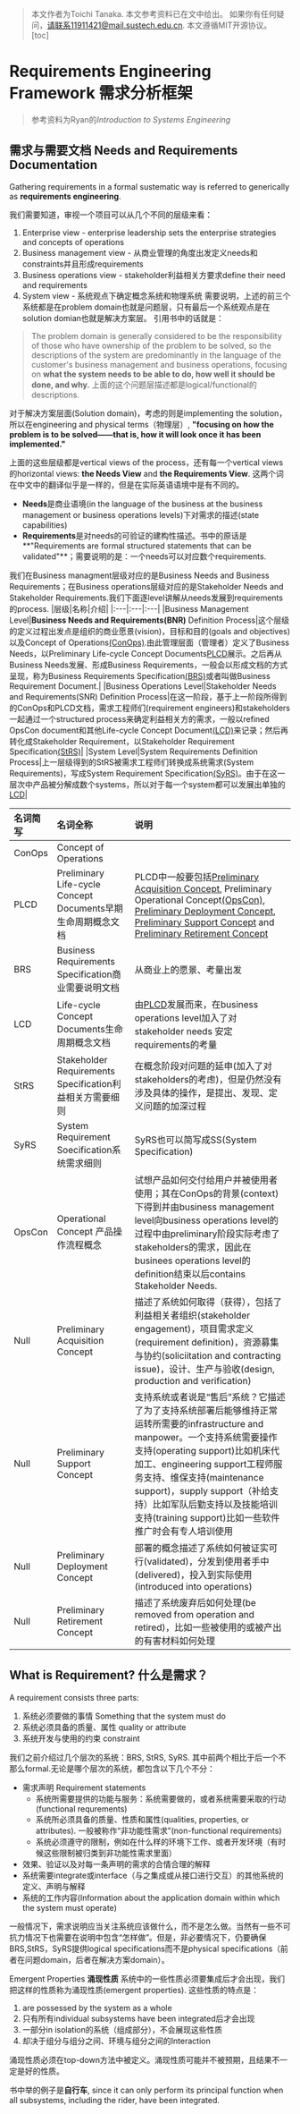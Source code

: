 >本文作者为Toichi Tanaka. 本文参考资料已在文中给出。
如果你有任何疑问，请联系11911421@mail.sustech.edu.cn.
本文遵循MIT开源协议。
[toc]
# Requirements Engineering Framework 需求分析框架
>参考资料为Ryan的*Introduction to Systems Engineering*

## 需求与需要文档 Needs and Requirements Documentation
Gathering requirements in a formal sustematic way is referred to generically as **requirements engineering**.

我们需要知道，审视一个项目可以从几个不同的层级来看：
1. Enterprise view - enterprise leadership sets the enterprise strategies and concepts of operations
2. Business management view - 从商业管理的角度出发定义needs和constraints并且形成requirements
3. Business operations view - stakeholder利益相关方要求define their need and requirements
4. System view - 系统观点下确定概念系统和物理系统
需要说明，上述的前三个系统都是在problem domain也就是问题层，只有最后一个系统观点是在solution domian也就是解决方案层。
引用书中的话就是：
>The problem domain is generally considered to be the responsibility of those who have ownership of the problem to be solved, so the descriptions of the system are predominantly in the language of the customer's business management and business operations, focusing on **what the system needs to be able to do, how well it should be done, and why.**
上面的这个问题层描述都是logical/functional的descriptions.

对于解决方案层面(Solution domain)，考虑的则是implementing the solution，所以在engineering and physical terms（物理层）, **"focusing on how the problem is to be solved——that is, how it will look once it has been implemented."**

上面的这些层级都是vertical views of the process，还有每一个vertical views的horizontal views: **the Needs View** and **the Requirements View**. 这两个词在中文中的翻译似乎是一样的，但是在实际英语语境中是有不同的。
+ **Needs**是商业语境(in the language of the business at the business management or business operations levels)下对需求的描述(state capabilities)
+ **Requirements**是对needs的可验证的建构性描述。书中的原话是**"Requirements are formal structured statements that can be validated"**；需要说明的是：一个needs可以对应数个requirements.

我们在Business managment层级对应的是Business Needs and Business Requirements；在Business operations层级对应的是Stakeholder Needs and Stakeholder Requirements.我们下面逐level讲解从needs发展到requirements的process.
|层级|名称|介绍|
|:---|:---|:---|
|Business Management Level|**Business Needs and Requirements(BNR)** Definition Process|这个层级的定义过程出发点是组织的商业愿景(vision)，目标和目的(goals and objectives)以及Concept of Operations[(ConOps)](#ConOps).由此管理层面（管理者）定义了Business Needs，以Preliminary Life-cycle Concept Documents[PLCD]($#PLCD)展示。之后再从Business Needs发展、形成Business Requirements，一般会以形成文档的方式呈现，称为Business Requirements Specification[(BRS)](#BRS)或者叫做Business Requirement Document.|
|Business Operations Level|Stakeholder Needs and Requirements(SNR) Definition Process|在这一阶段，基于上一阶段所得到的ConOps和PLCD文档，需求工程师们(requirement engineers)和stakeholders一起通过一个structured process来确定利益相关方的需求，一般以refined OpsCon document和其他Life-cycle Concept Document[(LCD)](#LCD)来记录；然后再转化成Stakeholder Requirement，以Stakeholder Requirement Specification[(StRS)](#StRS)|
|System Level|System Requirements Definition Process|上一层级得到的StRS被需求工程师们转换成系统需求(System Requirements)，写成System Requirement Specification[(SyRS)](#SyRS)。由于在这一层次中产品被分解成数个systems，所以对于每一个system都可以发展出单独的[LCD](#LCD)|

|名词简写|名词全称|说明|
|:---|:---|:---|
|<span id = "ConOps">ConOps</span>|Concept of Operations||
|<span id = "PLCD">PLCD</span>|Preliminary Life-cycle Concept Documents早期生命周期概念文档|PLCD中一般要包括[Preliminary Acquisition Concept](#Acquisition_Concept), Preliminary Operational Concept[(OpsCon)](#OpsCon), [Preliminary Deployment Concept](#Deployment_Concept), [Preliminary Support Concept](#Support_Concept) and [Preliminary Retirement Concept](#Retirement_Concept)|
|<span id = "BRS">BRS</span>|Business Requirements Specification商业需要说明文档|从商业上的愿景、考量出发|
|<span id = "LCD">LCD</span>|Life-cycle Concept Documents生命周期概念文档|由[PLCD](#PLCD)发展而来，在business operations level加入了对stakeholder needs 安定requirements的考量|
|<span id = "StRS">StRS</span>|Stakeholder Requirements Specification利益相关方需要细则|在概念阶段对问题的延申(加入了对stakeholders的考虑)，但是仍然没有涉及具体的操作，是提出、发现、定义问题的加深过程|
|<span id = "SyRS">SyRS</span>|System Requirement Soecification系统需求细则|SyRS也可以简写成SS(System Specification)|
|<span id = "OpsCon">OpsCon</span>|Operational Concept 产品操作流程概念|试想产品如何交付给用户并被使用者使用；其在ConOps的背景(context)下得到并由business management level向business operations level的过程中由preliminary阶段实际考虑了stakeholders的需求，因此在businees operations level的definition结束以后contains Stakeholder Needs.|
|Null|<span id = "Acquisition_Concept">Preliminary Acquisition Concept</span>|描述了系统如何取得（获得），包括了利益相关者组织(stakeholder engagement)，项目需求定义(requirement definition)，资源募集与协约(soliciitation and contracting issue)，设计、生产与验收(design, production and verification)|
|Null|<span id = "Support_Concept">Preliminary Support Concept</span>|支持系统或者说是“售后”系统？它描述了为了支持系统部署后能够维持正常运转所需要的infrastructure and manpower。一个支持系统需要操作支持(operating support)比如机床代加工、engineering support工程师服务支持、维保支持(maintenance support)，supply support（补给支持）比如军队后勤支持以及技能培训支持(training support)比如一些软件推广时会有专人培训使用|
|Null|<span id = "Deployment_Concept">Preliminary Deployment Concept</span>|部署的概念描述了系统如何被证实可行(validated)，分发到使用者手中(delivered)，投入到实际使用(introduced into operations)|
|Null|<span id = "Retirement_Concept">Preliminary Retirement Concept</span>|描述了系统废弃后如何处理(be removed from operation and retired)，比如一些被使用的或被产出的有害材料如何处理|

## What is Requirement? 什么是需求？
A requirement consists three parts:
1. 系统必须要做的事情 Something that the system must do
2. 系统必须具备的质量、属性 quality or attribute
3. 系统开发与使用的约束 constraint

我们之前介绍过几个层次的系统：BRS, StRS, SyRS. 其中前两个相比于后一个不那么formal.无论是哪个层次的系统，都包含以下几个不分：
+ 需求声明 Requirement statements
  + 系统所需要提供的功能与服务：系统需要做的，或者系统需要采取的行动(functional requrements)
  + 系统所必须具备的质量、性质和属性(qualities, properties, or attributes). 一般被称作“非功能性需求”(non-functional requirements)
  + 系统必须遵守的限制，例如在什么样的环境下工作、或者开发环境（有时候这些限制被归类到非功能性需求里面）
+ 效果、验证以及对每一条声明的需求的合情合理的解释
+ 系统需要integrate或interface（与之集成或从接口进行交互）的其他系统的定义、声明与解释
+ 系统的工作内容(Information about the application domain within which the system must operate)

一般情况下，需求说明应当关注系统应该做什么，而不是怎么做。当然有一些不可抗力情况下也需要在说明中包含“怎样做”。但是，非必要情况下，仍要确保BRS,StRS，SyRS提供logical specifications而不是physical specifications（前者在问题domain，后者在解决方案domain）。

Emergent Properties **涌现性质**
系统中的一些性质必须要集成后才会出现，我们把这样的性质称为涌现性质(emergent properties). 这些性质的特点是：
1. are possessed by the system as a whole
2. 只有所有individual subsystems have been integrated后才会出现
3. 一部分in isolation的系统（组成部分），不会展现这些性质
4. 却决于组分与组分之间、环境与组分之间的Interaction

涌现性质必须在top-down方法中被定义。涌现性质可能并不被预期，且结果不一定是好的性质。

书中举的例子是**自行车**, since it can only perform its principal function when all subsystems, including the rider, have been integrated.
